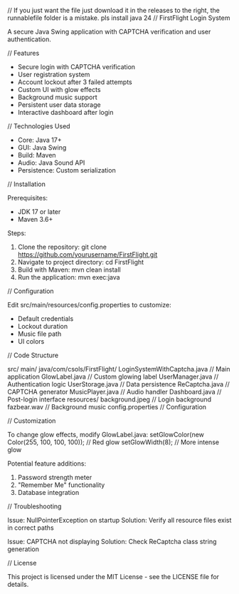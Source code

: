 // If you just want the file just download it in the releases to the right, the runnablefile folder is a mistake. pls install java 24
// FirstFlight Login System

A secure Java Swing application with CAPTCHA verification and user authentication.

// Features

- Secure login with CAPTCHA verification
- User registration system
- Account lockout after 3 failed attempts
- Custom UI with glow effects
- Background music support
- Persistent user data storage
- Interactive dashboard after login

// Technologies Used

- Core: Java 17+
- GUI: Java Swing
- Build: Maven
- Audio: Java Sound API
- Persistence: Custom serialization

// Installation

Prerequisites:
- JDK 17 or later
- Maven 3.6+

Steps:
1. Clone the repository:
   git clone https://github.com/yourusername/FirstFlight.git
2. Navigate to project directory:
   cd FirstFlight
3. Build with Maven:
   mvn clean install
4. Run the application:
   mvn exec:java

// Configuration

Edit src/main/resources/config.properties to customize:
- Default credentials
- Lockout duration
- Music file path
- UI colors

// Code Structure

src/
  main/
    java/com/csols/FirstFlight/
      LoginSystemWithCaptcha.java     // Main application
      GlowLabel.java                 // Custom glowing label
      UserManager.java               // Authentication logic
      UserStorage.java               // Data persistence
      ReCaptcha.java                 // CAPTCHA generator
      MusicPlayer.java               // Audio handler
      Dashboard.java                 // Post-login interface
    resources/
      background.jpeg               // Login background
      fazbear.wav                   // Background music
      config.properties             // Configuration

// Customization

To change glow effects, modify GlowLabel.java:
setGlowColor(new Color(255, 100, 100, 100)); // Red glow
setGlowWidth(8); // More intense glow

Potential feature additions:
1. Password strength meter
2. "Remember Me" functionality
3. Database integration

// Troubleshooting

Issue: NullPointerException on startup
Solution: Verify all resource files exist in correct paths

Issue: CAPTCHA not displaying
Solution: Check ReCaptcha class string generation

// License

This project is licensed under the MIT License - see the LICENSE file for details.
